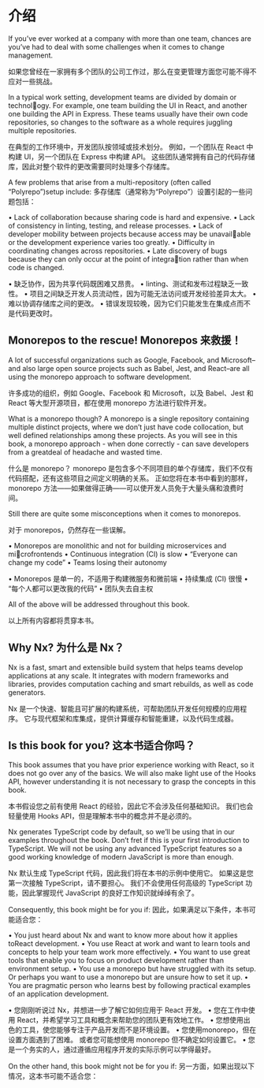 # 介绍

If you’ve ever worked at a company with more than one team, chances are you’ve had to deal with some challenges when it comes to change management.

如果您曾经在一家拥有多个团队的公司工作过，那么在变更管理方面您可能不得不应对一些挑战。

In a typical work setting, development teams are divided by domain or technology. For example, one team building the UI in React, and another one building the API in Express. These teams usually have their own code repositories, so changes to the software as a whole requires juggling multiple repositories.

在典型的工作环境中，开发团队按领域或技术划分。 例如，一个团队在 React 中构建 UI，另一个团队在 Express 中构建 API。 这些团队通常拥有自己的代码存储库，因此对整个软件的更改需要同时处理多个存储库。

A few problems that arise from a multi-repository (often called “Polyrepo”)setup include:
多存储库（通常称为“Polyrepo”）设置引起的一些问题包括：

• Lack of collaboration because sharing code is hard and expensive.
• Lack of consistency in linting, testing, and release processes.
• Lack of developer mobility between projects because access may be unavailable or the development experience varies too greatly.
• Difficulty in coordinating changes across repositories.
• Late discovery of bugs because they can only occur at the point of integration rather than when code is changed.

• 缺乏协作，因为共享代码既困难又昂贵。
• linting、测试和发布过程缺乏一致性。
• 项目之间缺乏开发人员流动性，因为可能无法访问或开发经验差异太大。
• 难以协调存储库之间的更改。
• 错误发现较晚，因为它们只能发生在集成点而不是代码更改时。

## Monorepos to the rescue!  Monorepos 来救援！

A lot of successful organizations such as Google, Facebook, and Microsoft–and also large open source projects such as Babel, Jest, and React–are all using the monorepo approach to software development.

许多成功的组织，例如 Google、Facebook 和 Microsoft，以及 Babel、Jest 和 React 等大型开源项目，都在使用 monorepo 方法进行软件开发。

What is a monorepo though? A monorepo is a single repository containing multiple distinct projects, where we don’t just have code collocation, but well defined relationships among these projects. As you will see in this book, a monorepo approach - when done correctly - can save developers from a greatdeal of headache and wasted time.

什么是 monorepo？ monorepo 是包含多个不同项目的单个存储库，我们不仅有代码搭配，还有这些项目之间定义明确的关系。 正如您将在本书中看到的那样，monorepo 方法——如果做得正确——可以使开发人员免于大量头痛和浪费时间。

Still there are quite some misconceptions when it comes to monorepos.

对于 monorepos，仍然存在一些误解。

• Monorepos are monolithic and not for building microservices and microfrontends
• Continuous integration (CI) is slow
• “Everyone can change my code”
• Teams losing their autonomy

• Monorepos 是单一的，不适用于构建微服务和微前端
• 持续集成 (CI) 很慢
• “每个人都可以更改我的代码”
• 团队失去自主权

All of the above will be addressed throughout this book.

以上所有内容都将贯穿本书。

## Why Nx? 为什么是 Nx？

Nx is a fast, smart and extensible build system that helps teams develop applications at any scale. It integrates with modern frameworks and libraries, provides computation caching and smart rebuilds, as well as code generators.

Nx 是一个快速、智能且可扩展的构建系统，可帮助团队开发任何规模的应用程序。 它与现代框架和库集成，提供计算缓存和智能重建，以及代码生成器。

## Is this book for you?  这本书适合你吗？

This book assumes that you have prior experience working with React, so it does not go over any of the basics. We will also make light use of the Hooks API, however understanding it is not necessary to grasp the concepts in this book.

本书假设您之前有使用 React 的经验，因此它不会涉及任何基础知识。 我们也会轻量使用 Hooks API，但是理解本书中的概念并不是必须的。

Nx generates TypeScript code by default, so we’ll be using that in our examples throughout the book. Don’t fret if this is your first introduction to TypeScript. We will not be using any advanced TypeScript features so a good working knowledge of modern JavaScript is more than enough.

Nx 默认生成 TypeScript 代码，因此我们将在本书的示例中使用它。 如果这是您第一次接触 TypeScript，请不要担心。 我们不会使用任何高级的 TypeScript 功能，因此掌握现代 JavaScript 的良好工作知识就绰绰有余了。

Consequently, this book might be for you if:
因此，如果满足以下条件，本书可能适合您：

• You just heard about Nx and want to know more about how it applies toReact development.
• You use React at work and want to learn tools and concepts to help your team work more effectively.
• You want to use great tools that enable you to focus on product development rather than environment setup.
• You use a monorepo but have struggled with its setup. Or perhaps you want to use a monorepo but are unsure how to set it up.
• You are pragmatic person who learns best by following practical examples of an application development.

• 您刚刚听说过 Nx，并想进一步了解它如何应用于 React 开发。
• 您在工作中使用 React，并希望学习工具和概念来帮助您的团队更有效地工作。
• 您想使用出色的工具，使您能够专注于产品开发而不是环境设置。
• 您使用monorepo，但在设置方面遇到了困难。 或者您可能想使用 monorepo 但不确定如何设置它。
• 您是一个务实的人，通过遵循应用程序开发的实际示例可以学得最好。

On the other hand, this book might not be for you if:
另一方面，如果出现以下情况，这本书可能不适合您：
